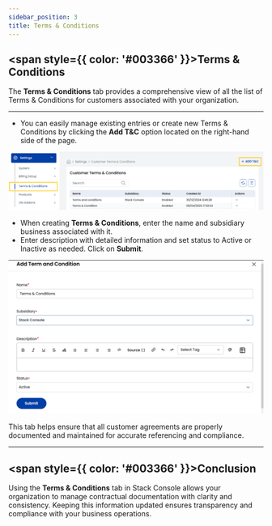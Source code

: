 ```yaml
---
sidebar_position: 3
title: Terms & Conditions
---
```


## <span style={{ color: '#003366' }}>Terms & Conditions</span>

The **Terms & Conditions** tab provides a comprehensive view of all the list of Terms & Conditions for customers associated with your organization.  

-----

- You can easily manage existing entries or create new Terms & Conditions by clicking the **Add T&C** option located on the right-hand side of the page.

![Terms and Conditions List View](images/terms-cond.png)

- When creating **Terms & Conditions**, enter the name and subsidiary business associated with it. 
- Enter description with detailed information and set status to Active or Inactive as needed. Click on **Submit**.

![Add New Terms and Conditions Form](images/add-terms-cond.png)

This tab helps ensure that all customer agreements are properly documented and maintained for accurate referencing and compliance.

-----

## <span style={{ color: '#003366' }}>Conclusion</span>

Using the **Terms & Conditions** tab in Stack Console allows your organization to manage contractual documentation with clarity and consistency. Keeping this information updated ensures transparency and compliance with your business operations.
